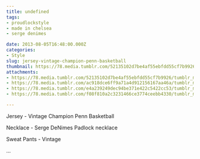 ```yaml
---
title: undefined
tags:
- proudlockstyle
- made in chelsea
- serge denimes

date: 2013-08-05T16:48:00.000Z
categories:
- Style
slug: jersey-vintage-champion-penn-basketball
thumbnail: https://78.media.tumblr.com/52135102d7be4af55ebfdd55cf7b9926/tumblr_mr2hc9PbKq1rhrm24o1_540.jpg
attachments:
- https://78.media.tumblr.com/52135102d7be4af55ebfdd55cf7b9926/tumblr_mr2hc9PbKq1rhrm24o1_1280.jpg
- https://78.media.tumblr.com/ac918dce6ff9a71a4d912156167aa46a/tumblr_mr2hc9PbKq1rhrm24o2_1280.jpg
- https://78.media.tumblr.com/e4a239249dec94be371e422c5422cc53/tumblr_mr2hc9PbKq1rhrm24o3_1280.jpg
- https://78.media.tumblr.com/f08f810a2c3231466ce3774ceebb4330/tumblr_mr2hc9PbKq1rhrm24o4_1280.jpg

---
```


Jersey - Vintage Champion Penn Basketball   

  Necklace - Serge DeNimes Padlock necklace  

  Sweat Pants -  Vintage  

 ...
